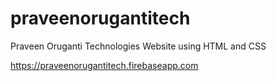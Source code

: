 # praveenorugantitech
Praveen Oruganti Technologies Website using HTML and CSS

https://praveenorugantitech.firebaseapp.com
